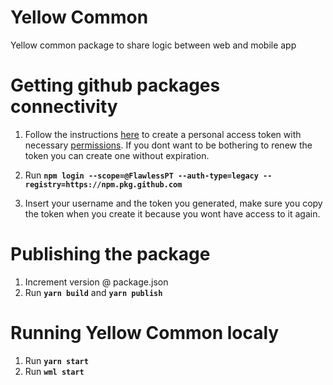 # Yellow Common

Yellow common package to share logic between web and mobile app

# Getting github packages connectivity

1. Follow the instructions [here](https://docs.github.com/en/authentication/keeping-your-account-and-data-secure/creating-a-personal-access-token)
   to create a personal access token with necessary [permissions](https://docs.github.com/en/packages/learn-github-packages/about-permissions-for-github-packages#about-scopes-and-permissions-for-package-registries).
   If you dont want to be bothering to renew the token you can create one without expiration.

2. Run **`npm login --scope=@FlawlessPT --auth-type=legacy --registry=https://npm.pkg.github.com`**

3. Insert your username and the token you generated, make sure you copy the token when you create it because you wont have access to it again.

# Publishing the package

1. Increment version @ package.json
2. Run **`yarn build`** and **`yarn publish`**

# Running Yellow Common localy

1. Run **`yarn start`**
2. Run **`wml start`**
